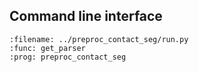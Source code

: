 ## Command line interface

```{argparse}
:filename: ../preproc_contact_seg/run.py
:func: get_parser
:prog: preproc_contact_seg
```